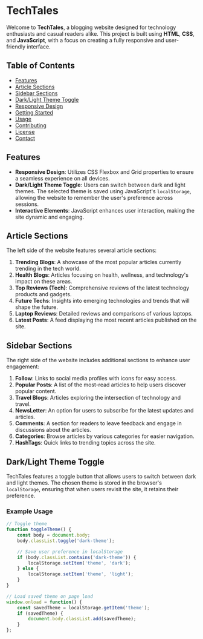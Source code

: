 # TechTales

Welcome to **TechTales**, a blogging website designed for technology enthusiasts and casual readers alike. This project is built using **HTML**, **CSS**, and **JavaScript**, with a focus on creating a fully responsive and user-friendly interface.

## Table of Contents

- [Features](#features)
- [Article Sections](#article-sections)
- [Sidebar Sections](#sidebar-sections)
- [Dark/Light Theme Toggle](#darklight-theme-toggle)
- [Responsive Design](#responsive-design)
- [Getting Started](#getting-started)
- [Usage](#usage)
- [Contributing](#contributing)
- [License](#license)
- [Contact](#contact)

## Features

- **Responsive Design**: Utilizes CSS Flexbox and Grid properties to ensure a seamless experience on all devices.
- **Dark/Light Theme Toggle**: Users can switch between dark and light themes. The selected theme is saved using JavaScript's `localStorage`, allowing the website to remember the user's preference across sessions.
- **Interactive Elements**: JavaScript enhances user interaction, making the site dynamic and engaging.

## Article Sections

The left side of the website features several article sections:

1. **Trending Blogs**: A showcase of the most popular articles currently trending in the tech world.
2. **Health Blogs**: Articles focusing on health, wellness, and technology's impact on these areas.
3. **Top Reviews (Tech)**: Comprehensive reviews of the latest technology products and gadgets.
4. **Future Techs**: Insights into emerging technologies and trends that will shape the future.
5. **Laptop Reviews**: Detailed reviews and comparisons of various laptops.
6. **Latest Posts**: A feed displaying the most recent articles published on the site.

## Sidebar Sections

The right side of the website includes additional sections to enhance user engagement:

1. **Follow**: Links to social media profiles with icons for easy access.
2. **Popular Posts**: A list of the most-read articles to help users discover popular content.
3. **Travel Blogs**: Articles exploring the intersection of technology and travel.
4. **NewsLetter**: An option for users to subscribe for the latest updates and articles.
5. **Comments**: A section for readers to leave feedback and engage in discussions about the articles.
6. **Categories**: Browse articles by various categories for easier navigation.
7. **HashTags**: Quick links to trending topics across the site.

## Dark/Light Theme Toggle

TechTales features a toggle button that allows users to switch between dark and light themes. The chosen theme is stored in the browser's `localStorage`, ensuring that when users revisit the site, it retains their preference. 

### Example Usage
```javascript
// Toggle theme
function toggleTheme() {
    const body = document.body;
    body.classList.toggle('dark-theme');

    // Save user preference in localStorage
    if (body.classList.contains('dark-theme')) {
        localStorage.setItem('theme', 'dark');
    } else {
        localStorage.setItem('theme', 'light');
    }
}

// Load saved theme on page load
window.onload = function() {
    const savedTheme = localStorage.getItem('theme');
    if (savedTheme) {
        document.body.classList.add(savedTheme);
    }
};


